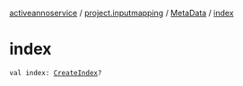 [activeannoservice](../../index.md) / [project.inputmapping](../index.md) / [MetaData](index.md) / [index](./--index--.md)

# index

`val index: `[`CreateIndex`](../-create-index/index.md)`?`